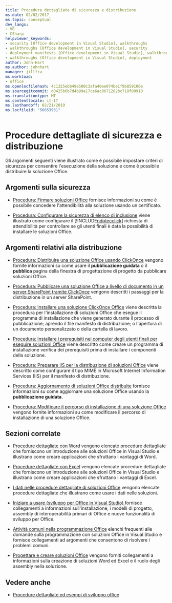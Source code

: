 ```yaml
---
title: Procedure dettagliate di sicurezza e distribuzione
ms.date: 02/02/2017
ms.topic: conceptual
dev_langs:
- VB
- CSharp
helpviewer_keywords:
- security [Office development in Visual Studio], walkthroughs
- walkthroughs [Office development in Visual Studio], security
- deployment manifests [Office development in Visual Studio], walkthroughs
- walkthroughs [Office development in Visual Studio], deployment
author: John-Hart
ms.author: johnhart
manager: jillfra
ms.workload:
- office
ms.openlocfilehash: 4c1325ebb49e500c3afa40ee074be1f9b859100e
ms.sourcegitcommit: d0425b6b7d4b99e17ca6ac0671282bc718f80910
ms.translationtype: MT
ms.contentlocale: it-IT
ms.lasthandoff: 02/21/2019
ms.locfileid: "56653931"
---
```

# <a name="security-and-deployment-walkthroughs"></a>Procedure dettagliate di sicurezza e distribuzione
  Gli argomenti seguenti viene illustrato come è possibile impostare criteri di sicurezza per consentire l'esecuzione della soluzione e come è possibile distribuire la soluzione Office.

## <a name="security-topics"></a>Argomenti sulla sicurezza
- [Procedura: Firmare soluzioni Office](../vsto/how-to-sign-office-solutions.md) fornisce informazioni su come è possibile concedere l'attendibilità alla soluzione usando un certificato.

- [Procedura: Configurare la sicurezza di elenco di inclusione](../vsto/how-to-configure-inclusion-list-security.md) viene illustrato come configurare il [!INCLUDE[ndptecclick](../vsto/includes/ndptecclick-md.md)] richiesta di attendibilità per controllare se gli utenti finali è data la possibilità di installare le soluzioni Office.

## <a name="deployment-topics"></a>Argomenti relativi alla distribuzione
- [Procedura: Distribuire una soluzione Office usando ClickOnce](https://msdn.microsoft.com/2b6c247e-bc04-4ce4-bb64-c4e79bb3d5b8) vengono fornite informazioni su come usare il **pubblicazione guidata** o il **pubblica** pagina della finestra di progettazione di progetto da pubblicare soluzioni Office.

- [Procedura: Pubblicare una soluzione Office a livello di documento in un server SharePoint tramite ClickOnce](https://msdn.microsoft.com/2408e809-fb78-42a1-9152-00afa1522e58) vengono descritti i passaggi per la distribuzione in un server SharePoint.

- [Procedura: Installare una soluzione ClickOnce Office](https://msdn.microsoft.com/14702f48-9161-4190-994c-78211fe18065) viene descritta la procedura per l'installazione di soluzioni Office che esegue il programma di installazione che viene generato durante il processo di pubblicazione; aprendo il file manifesto di distribuzione; o l'apertura di un documento personalizzato o della cartella di lavoro.

- [Procedura: Installare i prerequisiti nei computer degli utenti finali per eseguire soluzioni Office](https://msdn.microsoft.com/74dd2c52-838f-4abf-b2b4-4d7b0c2a0a98) viene descritto come creare un programma di installazione verifica dei prerequisiti prima di installare i componenti della soluzione.

- [Procedura: Preparare IIS per la distribuzione di soluzioni Office](https://msdn.microsoft.com/f62bce70-81d4-4f8b-86e6-2f2afec5d9b4) viene descritto come configurare il tipo MIME in Microsoft Internet Information Services (IIS) per il manifesto di distribuzione.

- [Procedura: Aggiornamento di soluzioni Office distribuite](https://msdn.microsoft.com/be96db53-b6ea-46ab-b8d9-b76b098b3b13) fornisce informazioni su come aggiornare una soluzione Office usando la **pubblicazione guidata**.

- [Procedura: Modificare il percorso di installazione di una soluzione Office](https://msdn.microsoft.com/d0eaa07b-2d72-4902-899f-2f9fb165b8fd) vengono fornite informazioni su come modificare il percorso di installazione di una soluzione Office.

## <a name="related-sections"></a>Sezioni correlate
- [Procedure dettagliate con Word](../vsto/walkthroughs-using-word.md) vengono elencate procedure dettagliate che forniscono un'introduzione alle soluzioni Office in Visual Studio e illustrano come creare applicazioni che sfruttano i vantaggi di Word.

- [Procedure dettagliate con Excel](../vsto/walkthroughs-using-excel.md) vengono elencate procedure dettagliate che forniscono un'introduzione alle soluzioni Office in Visual Studio e illustrano come creare applicazioni che sfruttano i vantaggi di Excel.

- [I dati nelle procedure dettagliate di soluzioni Office](../vsto/data-in-office-solutions-walkthroughs.md) vengono elencate procedure dettagliate che illustrano come usare i dati nelle soluzioni.

- [Iniziare a usare &#40;sviluppo per Office in Visual Studio&#41; ](../vsto/getting-started-office-development-in-visual-studio.md) fornisce collegamenti a informazioni sull'installazione, i modelli di progetto, assembly di interoperabilità primari di Office e nuove funzionalità di sviluppo per Office.

- [Attività comuni nella programmazione Office](../vsto/common-tasks-in-office-programming.md) elenchi frequenti alle domande sulla programmazione con soluzioni Office in Visual Studio e fornisce collegamenti ad argomenti che consentono di risolvere i problemi comuni.

- [Progettare e creare soluzioni Office](../vsto/designing-and-creating-office-solutions.md) vengono forniti collegamenti a informazioni sulla creazione di soluzioni Word ed Excel e il ruolo degli assembly nella soluzione.

## <a name="see-also"></a>Vedere anche
- [Procedure dettagliate ed esempi di sviluppo office](../vsto/office-development-samples-and-walkthroughs.md)
